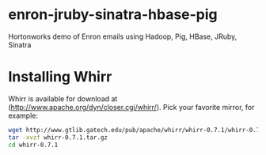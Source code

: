 enron-jruby-sinatra-hbase-pig
=============================

Hortonworks demo of Enron emails using Hadoop, Pig, HBase, JRuby, Sinatra

Installing Whirr
================

Whirr is available for download at (http://www.apache.org/dyn/closer.cgi/whirr/). Pick your favorite mirror, for example:

```bash
wget http://www.gtlib.gatech.edu/pub/apache/whirr/whirr-0.7.1/whirr-0.7.1.tar.gz
tar -xvzf whirr-0.7.1.tar.gz
cd whirr-0.7.1

```

